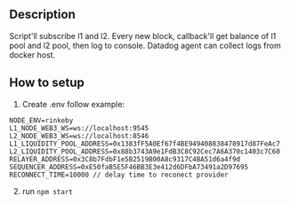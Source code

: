 ## Description
Script'll subscribe l1 and l2. Every new block, callback'll get balance of l1 pool and l2 pool, then log to console. Datadog agent can collect logs from docker host.

## How to setup
1. Create .env follow example:
```
NODE_ENV=rinkeby
L1_NODE_WEB3_WS=ws://localhost:9545
L2_NODE_WEB3_WS=ws://localhost:8546
L1_LIQUIDITY_POOL_ADDRESS=0x1383fF5A0Ef67f4BE949408838478917d87FeAc7
L2_LIQUIDITY_POOL_ADDRESS=0x88b3743A9e1FdB3C8C92Cec7A6A370c1403c7C60
RELAYER_ADDRESS=0x3C8b7FdbF1e5B2519B00A8c9317C4BA51d6a4f9d
SEQUENCER_ADDRESS=0xE50faB5E5F46BB3E3e412d6DFbA73491a2D97695
RECONNECT_TIME=10000 // delay time to reconect provider
```
2. run `npm start`
